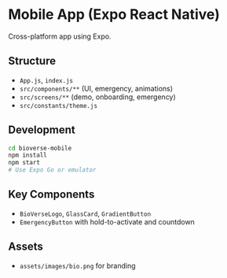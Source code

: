 # Mobile App (Expo React Native)

Cross-platform app using Expo.

## Structure
- `App.js`, `index.js`
- `src/components/**` (UI, emergency, animations)
- `src/screens/**` (demo, onboarding, emergency)
- `src/constants/theme.js`

## Development
```bash
cd bioverse-mobile
npm install
npm start
# Use Expo Go or emulator
```

## Key Components
- `BioVerseLogo`, `GlassCard`, `GradientButton`
- `EmergencyButton` with hold-to-activate and countdown

## Assets
- `assets/images/bio.png` for branding
